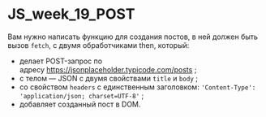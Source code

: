 # JS_week_19_POST
Вам нужно написать функцию для создания постов, в ней должен быть вызов `fetch`, с двумя обработчиками then, который:

- делает POST-запрос по адресу https://jsonplaceholder.typicode.com/posts ;
- с телом — JSON с двумя свойствами `title` и `body` ;
- со свойством `headers` с единственным заголовком: `'Content-Type': 'application/json; charset=UTF-8'` ;
- добавляет созданный пост в DOM.
